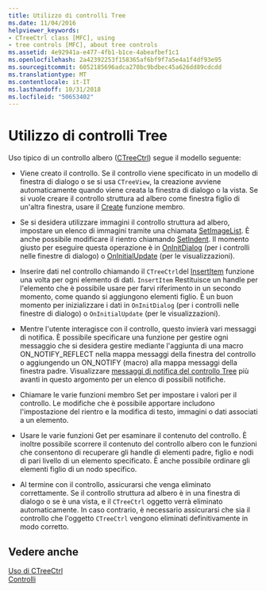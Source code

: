 ```yaml
---
title: Utilizzo di controlli Tree
ms.date: 11/04/2016
helpviewer_keywords:
- CTreeCtrl class [MFC], using
- tree controls [MFC], about tree controls
ms.assetid: 4e92941a-e477-4fb1-b1ce-4abeafbef1c1
ms.openlocfilehash: 2a42392253f158365af6bf9f7a5e4a1f4df93e95
ms.sourcegitcommit: 6052185696adca270bc9bdbec45a626dd89cdcdd
ms.translationtype: MT
ms.contentlocale: it-IT
ms.lasthandoff: 10/31/2018
ms.locfileid: "50653402"
---
```

# <a name="using-tree-controls"></a>Utilizzo di controlli Tree

Uso tipico di un controllo albero ([CTreeCtrl](../mfc/reference/ctreectrl-class.md)) segue il modello seguente:

- Viene creato il controllo. Se il controllo viene specificato in un modello di finestra di dialogo o se si usa `CTreeView`, la creazione avviene automaticamente quando viene creata la finestra di dialogo o la vista. Se si vuole creare il controllo struttura ad albero come finestra figlio di un'altra finestra, usare il [Create](../mfc/reference/ctreectrl-class.md#create) funzione membro.

- Se si desidera utilizzare immagini il controllo struttura ad albero, impostare un elenco di immagini tramite una chiamata [SetImageList](../mfc/reference/ctreectrl-class.md#setimagelist). È anche possibile modificare il rientro chiamando [SetIndent](../mfc/reference/ctreectrl-class.md#setindent). Il momento giusto per eseguire questa operazione è in [OnInitDialog](../mfc/reference/cdialog-class.md#oninitdialog) (per i controlli nelle finestre di dialogo) o [OnInitialUpdate](../mfc/reference/cview-class.md#oninitialupdate) (per le visualizzazioni).

- Inserire dati nel controllo chiamando il `CTreeCtrl`del [InsertItem](../mfc/reference/ctreectrl-class.md#insertitem) funzione una volta per ogni elemento di dati. `InsertItem` Restituisce un handle per l'elemento che è possibile usare per farvi riferimento in un secondo momento, come quando si aggiungono elementi figlio. È un buon momento per inizializzare i dati in `OnInitDialog` (per i controlli nelle finestre di dialogo) o `OnInitialUpdate` (per le visualizzazioni).

- Mentre l'utente interagisce con il controllo, questo invierà vari messaggi di notifica. È possibile specificare una funzione per gestire ogni messaggio che si desidera gestire mediante l'aggiunta di una macro ON_NOTIFY_REFLECT nella mappa messaggi della finestra del controllo o aggiungendo un ON_NOTIFY (macro) alla mappa messaggi della finestra padre. Visualizzare [messaggi di notifica del controllo Tree](../mfc/tree-control-notification-messages.md) più avanti in questo argomento per un elenco di possibili notifiche.

- Chiamare le varie funzioni membro Set per impostare i valori per il controllo. Le modifiche che è possibile apportare includono l'impostazione del rientro e la modifica di testo, immagini o dati associati a un elemento.

- Usare le varie funzioni Get per esaminare il contenuto del controllo. È inoltre possibile scorrere il contenuto del controllo albero con le funzioni che consentono di recuperare gli handle di elementi padre, figlio e nodi di pari livello di un elemento specificato. È anche possibile ordinare gli elementi figlio di un nodo specifico.

- Al termine con il controllo, assicurarsi che venga eliminato correttamente. Se il controllo struttura ad albero è in una finestra di dialogo o se è una vista, e il `CTreeCtrl` oggetto verrà eliminato automaticamente. In caso contrario, è necessario assicurarsi che sia il controllo che l'oggetto `CTreeCtrl` vengono eliminati definitivamente in modo corretto.

## <a name="see-also"></a>Vedere anche

[Uso di CTreeCtrl](../mfc/using-ctreectrl.md)<br/>
[Controlli](../mfc/controls-mfc.md)

